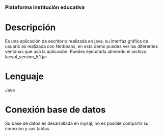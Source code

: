 
### Plataforma institución educativa

# Descripción

Es una aplicación de escritorio realizada en java, su interfaz gráfica de usuario es realizada con Netbeans, en esta demo puedes ver las diferentes ventanas que usa la aplicación.
Puedes ejecutarla abriendo el archivo lacsof_version_5.1.jar

# Lenguaje

Java

# Conexión base de datos
Su base de datos es desarrollada en mysql, no es posible compartir su conexión y sus tablas



